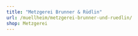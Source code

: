 ```yaml
---
title: "Metzgerei Brunner & Rüdlin"
url: /muellheim/metzgerei-brunner-und-ruedlin/
shop: Metzgerei
---
```

